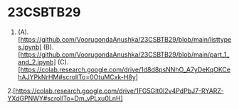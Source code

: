 # 23CSBTB29
1. (A).  [https://github.com/VoorugondaAnushka/23CSBTB29/blob/main/listtypes.ipynb]
   (B).  [https://github.com/VoorugondaAnushka/23CSBTB29/blob/main/part_1_and_2.ipynb]
   (C).[https://colab.research.google.com/drive/1d8d8psNNhO_A7yDeKqOKCehAJYPkNrHM#scrollTo=0OtuMCxk-H8y]

2.[https://colab.research.google.com/drive/1FG5GIt0I2v4PdPbJ7-RYARZ-YXdGPNWY#scrollTo=Dm_vPLxu0LnH]
